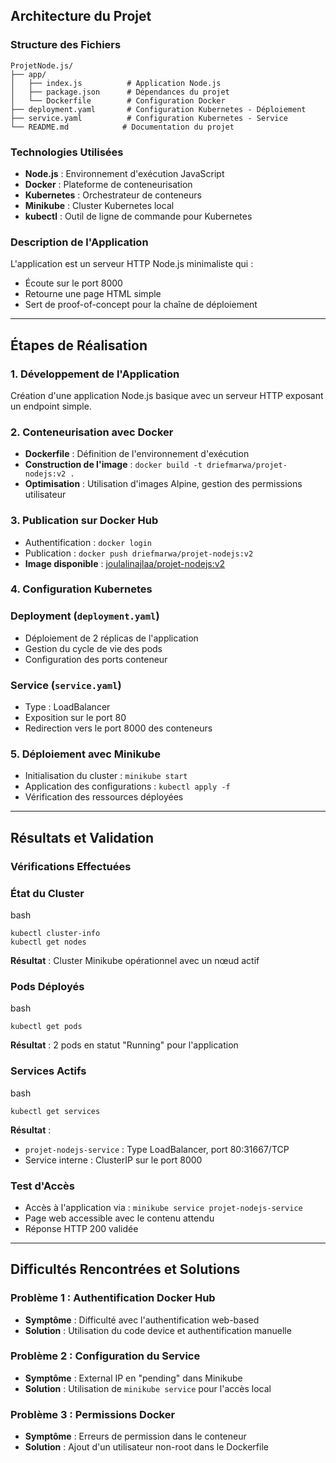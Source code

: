 ## **Architecture du Projet**

### **Structure des Fichiers**

```
ProjetNode.js/
├── app/
│   ├── index.js          # Application Node.js
│   ├── package.json      # Dépendances du projet
│   └── Dockerfile        # Configuration Docker
├── deployment.yaml       # Configuration Kubernetes - Déploiement
├── service.yaml          # Configuration Kubernetes - Service
└── README.md            # Documentation du projet
```

### **Technologies Utilisées**

- **Node.js** : Environnement d'exécution JavaScript
- **Docker** : Plateforme de conteneurisation
- **Kubernetes** : Orchestrateur de conteneurs
- **Minikube** : Cluster Kubernetes local
- **kubectl** : Outil de ligne de commande pour Kubernetes

### **Description de l'Application**

L'application est un serveur HTTP Node.js minimaliste qui :

- Écoute sur le port 8000
- Retourne une page HTML simple
- Sert de proof-of-concept pour la chaîne de déploiement

---

## **Étapes de Réalisation**

### **1. Développement de l'Application**

Création d'une application Node.js basique avec un serveur HTTP exposant un endpoint simple.

### **2. Conteneurisation avec Docker**

- **Dockerfile** : Définition de l'environnement d'exécution
- **Construction de l'image** : `docker build -t driefmarwa/projet-nodejs:v2 .`
- **Optimisation** : Utilisation d'images Alpine, gestion des permissions utilisateur

### **3. Publication sur Docker Hub**

- Authentification : `docker login`
- Publication : `docker push driefmarwa/projet-nodejs:v2`
- **Image disponible** : [joulalinajlaa/projet-nodejs:v2](https://hub.docker.com/)

### **4. Configuration Kubernetes**

### **Deployment (`deployment.yaml`)**

- Déploiement de 2 réplicas de l'application
- Gestion du cycle de vie des pods
- Configuration des ports conteneur

### **Service (`service.yaml`)**

- Type : LoadBalancer
- Exposition sur le port 80
- Redirection vers le port 8000 des conteneurs

### **5. Déploiement avec Minikube**

- Initialisation du cluster : `minikube start`
- Application des configurations : `kubectl apply -f`
- Vérification des ressources déployées

---

## **Résultats et Validation**

### **Vérifications Effectuées**

### **État du Cluster**

bash

```
kubectl cluster-info
kubectl get nodes
```

**Résultat** : Cluster Minikube opérationnel avec un nœud actif

### **Pods Déployés**

bash

```
kubectl get pods
```

**Résultat** : 2 pods en statut "Running" pour l'application

### **Services Actifs**

bash

```
kubectl get services
```

**Résultat** :

- `projet-nodejs-service` : Type LoadBalancer, port 80:31667/TCP
- Service interne : ClusterIP sur le port 8000

### **Test d'Accès**

- Accès à l'application via : `minikube service projet-nodejs-service`
- Page web accessible avec le contenu attendu
- Réponse HTTP 200 validée

---

## **Difficultés Rencontrées et Solutions**

### **Problème 1 : Authentification Docker Hub**

- **Symptôme** : Difficulté avec l'authentification web-based
- **Solution** : Utilisation du code device et authentification manuelle

### **Problème 2 : Configuration du Service**

- **Symptôme** : External IP en "pending" dans Minikube
- **Solution** : Utilisation de `minikube service` pour l'accès local

### **Problème 3 : Permissions Docker**

- **Symptôme** : Erreurs de permission dans le conteneur
- **Solution** : Ajout d'un utilisateur non-root dans le Dockerfile
